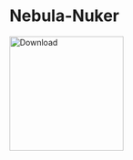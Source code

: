 # Nebula-Nuker
<a href="https://en.wikipedia.org/wiki/Cat"><img src="https://i.imgur.com/FYPuBu4.png" alt="Download" width="200"/></a>

